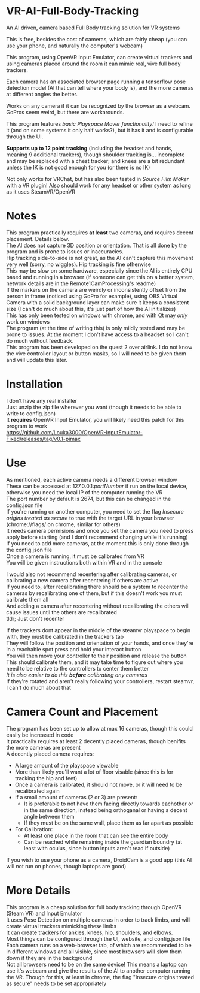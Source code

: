 # VR-AI-Full-Body-Tracking
An AI driven, camera based Full Body tracking solution for VR systems

This is free, besides the cost of cameras, which are fairly cheap (you can use your phone, and naturally the computer's webcam)

This program, using OpenVR Input Emulator, can create virtual trackers and using cameras placed around the room it can mimic real, vive full body trackers.

Each camera has an associated browser page running a tensorflow pose detection model (AI that can tell where your body is), and the more cameras at different angles the better.

Works on any camera if it can be recognized by the browser as a webcam. GoPros seem weird, but there are workarounds.

This program features _basic Playspace Mover functionality!_ I need to refine it (and on some systems it only half works?), but it has it and is configurable through the UI.

__Supports up to 12 point tracking__ (including the headset and hands, meaning 9 additional trackers), though shoulder tracking is... incomplete and may be replaced with a chest tracker; and knees are a bit redundant unless the IK is not good enough for you (or there is no IK)

Not only works for VRChat, but has also been tested in _Source Film Maker_ with a VR plugin! Also should work for any headset or other system as long as it uses SteamVR/OpenVR

# Notes
This program practically requires **at least** two cameras, and requires decent placement. Details below.<br>
The AI does not capture 3D position or orientation. That is all done by the program and is prone to issues or inaccuracies.<br>
  Hip tracking side-to-side is not great, as the AI can't capture this movement very well (sorry, no wiggles). Hip tracking is fine otherwise<br>
This may be slow on some hardware, especially since the AI is entirely CPU based and running in a browser (if someone can get this on a better system, network details are in the Remote1CamProcessing's readme)<br>
  If the markers on the camera are weirdly or inconsistently offset from the person in frame (noticed using GoPro for example), using OBS Virtual Camera with a solid background layer can make sure it keeps a consistent size (I can't do much about this, it's just part of how the AI initializes)<br>
This has only been tested on windows with chrome, and with Qt may _only_ work on windows<br>
The program (at the time of writing this) is only mildly tested and may be prone to issues. At the moment I don't have access to a headset so I can't do much without feedback.<br>
This program has been developed on the quest 2 over airlink. I do not know the vive controller layout or button masks, so I will need to be given them and will update this later.

# Installation
I don't have any real installer<br>
Just unzip the zip file wherever you want (though it needs to be able to write to config.json)<br>
It **requires** OpenVR Input Emulator, you will likely need this patch for this program to work <br>
https://github.com/Louka3000/OpenVR-InputEmulator-Fixed/releases/tag/v0.1-pimax

# Use
As mentioned, each active camera needs a different browser window<br>
These can be accessed at 127.0.0.1:_portNumber_ if run on the local device, otherwise you need the local IP of the computer running the VR<br>
The port number by default is 2674, but this can be changed in the config.json file<br>
If you're running on another computer, you need to set the flag _Insecure origins treated as secure_ to true with the target URL in your browser (chrome://flags/ on chrome, similar for others)<br>
It needs camera permisions and once you set the camera you need to press apply before starting (and I don't recommend changing while it's running)<br>
If you need to add more cameras, at the moment this is only done through the config.json file<br>
Once a camera is running, it must be calibrated from VR<br>
You will be given instructions both within VR and in the console

I would also not recommend recentering after calibrating cameras, or calibrating a new camera after recentering if others are active<br>
If you need to, after recalibrating there should be a system to recenter the cameras by recalibrating one of them, but if this doesn't work you must calibrate them all<br>
And adding a camera after recentering without recalibrating the others will cause issues until the others are recalibrated<br>
tldr; Just don't recenter

If the trackers dont appear in the middle of the steamvr playspace to begin with, they must be calibrated in the trackers tab<br>
They will follow the position and orientation of your hands, and once they're in a reachable spot press and hold your interact button<br>
You will then move your controller to their position and release the button<br>
This should calibrate them, and it may take time to figure out where you need to be relative to the controllers to center them better<br>
_It is also easier to do this **before** calibrating any cameras_<br>
If they're rotated and aren't really following your controllers, restart steamvr, I can't do much about that

# Camera Count and Placement
The program has been set up to allow at max 16 cameras, though this could easily be increased in code<br>
It practically requires at least 2 decently placed cameras, though benifits the more cameras are present<br>
A decently placed camera requires:<br>
 -  A large amount of the playspace viewable<br>
 -  More than likely you'll want a lot of floor visable (since this is for tracking the hip and feet)<br>
 -  Once a camera is calibrated, it should not move, or it will need to be recalibrated again<br>
 -  If a small amount of cameras (2 or 3) are present:<br>
     -  It is preferable to not have them facing directly towards eachother or in the same direction, instead being orthoganal or having a decent angle between them<br>
     -  If they must be on the same wall, place them as far apart as possible<br>
 -  For Calibration:<br>
     -  At least one place in the room that can see the entire body<br>
     -  Can be reached while remaining inside the guardian boundry (at least with oculus, since button inputs aren't read if outside)

If you wish to use your phone as a camera, DroidCam is a good app (this AI will not run on phones, though laptops are good)

# More Details
This program is a cheap solution for full body tracking through OpenVR (Steam VR) and Input Emulator<br>
It uses Pose Detection on multiple cameras in order to track limbs, and will create virtual trackers mimicking these limbs<br>
It can create trackers for ankles, knees, hip, shoulders, and elbows.<br>
Most things can be configured through the UI, website, and config.json file<br>
Each camera runs on a web-browser tab, of which are recommended to be in different windows and all visible, since most browsers **will** slow them down if they are in the background<br>
Not all browsers need to be on the same device! This means a laptop can use it's webcam and give the results of the AI to another computer running the VR. Though for this, at least in chrome, the flag "Insecure origins treated as secure" needs to be set appropriately<br>
